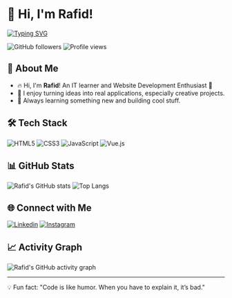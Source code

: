 # 👋 Hi, I'm Rafid!

[![Typing SVG](https://readme-typing-svg.herokuapp.com?size=25&duration=4000&color=FF5733&center=true&vCenter=true&lines=Hi+%F0%9F%91%8B+I'm+Rafid!;IT+Learner+%26+Web+Dev+Enthusiast;Always+learning+new+things)](https://git.io/typing-svg)

![GitHub followers](https://img.shields.io/github/followers/rafid824?style=social)
![Profile views](https://komarev.com/ghpvc/?username=rafid824&label=Profile%20views&color=0e75b6&style=flat)

## 🚀 About Me
- 🔥 Hi, I'm **Rafid**! An IT learner and Website Development Enthusiast 🚀  
- 🎯 I enjoy turning ideas into real applications, especially creative projects.  
- 🌱 Always learning something new and building cool stuff.  

## 🛠️ Tech Stack
![HTML5](https://img.shields.io/badge/-HTML5-E34F26?style=flat&logo=html5&logoColor=white)
![CSS3](https://img.shields.io/badge/-CSS3-1572B6?style=flat&logo=css3)
![JavaScript](https://img.shields.io/badge/-JavaScript-F7DF1E?style=flat&logo=javascript&logoColor=black)
![Vue.js](https://img.shields.io/badge/-Vue.js-4FC08D?style=flat&logo=vue.js&logoColor=white)

## 📊 GitHub Stats
![Rafid's GitHub stats](https://github-readme-stats.vercel.app/api?username=rafid824&show_icons=true&theme=radical)
![Top Langs](https://github-readme-stats.vercel.app/api/top-langs/?username=rafid824&layout=compact&theme=radical)

## 🌐 Connect with Me
[![Linkedin](https://img.shields.io/badge/-LinkedIn-blue?style=flat&logo=linkedin)](https://linkedin.com/in/your-link)
[![Instagram](https://img.shields.io/badge/-Instagram-C13584?style=flat&logo=instagram&logoColor=white)](https://instagram.com/yourusername)

## 📈 Activity Graph
![Rafid's GitHub activity graph](https://github-readme-activity-graph.vercel.app/graph?username=rafid824&theme=react-dark)

---

💡 Fun fact: "Code is like humor. When you have to explain it, it’s bad."
